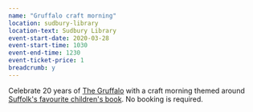 ```yaml
---
name: "Gruffalo craft morning"
location: sudbury-library
location-text: Sudbury Library
event-start-date: 2020-03-28
event-start-time: 1030
event-end-time: 1230
event-ticket-price: 1
breadcrumb: y
---
```


Celebrate 20 years of [The Gruffalo](https://suffolk.spydus.co.uk/cgi-bin/spydus.exe/ENQ/OPAC/BIBENQ?BRN=2129726) with a craft morning themed around [Suffolk's favourite children's book](/news/suffolks-favourite-childrens-book-revealed/). No booking is required.
